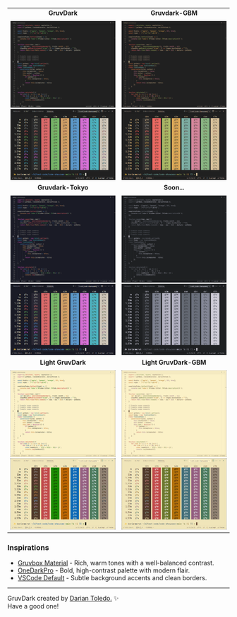 <table width="100%">
  <tr>
    <td width="50%" style="vertical-align: top; text-align: center;">
      <div style="font-weight: bold; margin-bottom: 10px;">GruvDark</div>
      <img src="images/gruvdark.png" width="100%">
      <img src="images/palette-gruvdark.png" width="100%">
    </td>
    <td width="50%" style="vertical-align: top; text-align: center;">
      <div style="font-weight: bold; margin-bottom: 10px;">Gruvdark-GBM</div>
      <img src="images/gruvdark-gbm.png" width="100%">
      <img src="images/palette-gruvdark-gbm.png" width="100%">
    </td>
  </tr>
  <tr>
    <td width="50%" style="vertical-align: top; text-align: center;">
      <div style="font-weight: bold; margin-bottom: 10px;">Gruvdark-Tokyo</div>
      <img src="images/gruvdark-tokyo.png" width="100%">
      <img src="images/palette-gruvdark-tokyo.png" width="100%">
    </td>
    <td width="50%" style="vertical-align: top; text-align: center;">
      <div style="font-weight: bold; margin-bottom: 10px;">Soon...</div>
      <img src="images/gruvdark-mono.png" width="100%">
      <img src="images/palette-gruvdark-mono.png" width="100%">
    </td>
  </tr>
  <tr>
    <td width="50%" style="vertical-align: top; text-align: center;">
      <div style="font-weight: bold; margin-bottom: 10px;">Light GruvDark</div>
      <img src="images/light-gruvdark.png" width="100%">
      <img src="images/palette-light-gruvdark.png" width="100%">
    </td>
    <td width="50%" style="vertical-align: top; text-align: center;">
      <div style="font-weight: bold; margin-bottom: 10px;">Light GruvDark-GBM</div>
      <img src="images/light-gruvdark-gbm.png" width="100%">
      <img src="images/palette-light-gruvdark-gbm.png" width="100%">
    </td>
  </tr>
</table>

### Inspirations

-  [Gruvbox Material](https://github.com/sainnhe/gruvbox-material-vscode) - Rich, warm tones with a well-balanced contrast.
-  [OneDarkPro](https://github.com/Binaryify/OneDark-Pro) - Bold, high-contrast palette with modern flair.
-  [VSCode Default](https://github.com/microsoft/vscode) - Subtle background accents and clean borders.

---

GruvDark created by <a href="https://github.com/darianmorat">Darian Toledo.</a> ✨ <br />
Have a good one!
